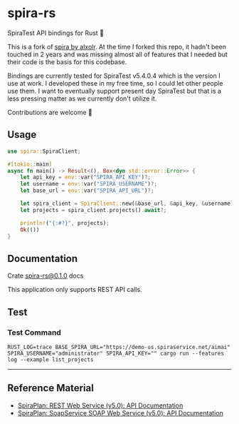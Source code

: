 # spira-rs
SpiraTest API bindings for Rust 🦀

This is a fork of [spira by alxolr](https://github.com/alxolr/spira).
At the time I forked this repo, it hadn't been touched in 2 years and was missing almost all of features that I needed but their code is the basis for this codebase.

Bindings are currently tested for SpiraTest v5.4.0.4 which is the version I use at work.
I developed these in my free time, so I could let other people use them.
I want to eventually support present day SpiraTest but that is a less pressing matter as we currently don't utilize it.

Contributions are welcome 🙂

## Usage

```rust
use spira::SpiraClient;

#[tokio::main]
async fn main() -> Result<(), Box<dyn std::error::Error>> {
    let api_key = env::var("SPIRA_API_KEY")?;
    let username = env::var("SPIRA_USERNAME")?;
    let base_url = env::var("SPIRA_API_URL")?;

    let spira_client = SpiraClient::new(&base_url, &api_key, &username)?;
    let projects = spira_client.projects().await?;

    println!("{:#?}", projects);
    Ok(())
}
```

## Documentation

Crate [spira-rs@0.1.0](https://docs.rs/spira-rs/0.1.0/) docs

This application only supports REST API calls.

## Test

### Test Command

`RUST_LOG=trace BASE_SPIRA_URL="https://demo-us.spiraservice.net/aimai" SPIRA_USERNAME="administrator" SPIRA_API_KEY="" cargo run --features log --example list_projects`

---

## Reference Material

- [SpiraPlan: REST Web Service (v5.0): API Documentation](https://api.inflectra.com/spira/services/v5_0/RestService.aspx)
- [SpiraPlan: SoapService SOAP Web Service (v5.0): API Documentation](https://api.inflectra.com/Spira/Services/v5_0/SoapService.aspx)